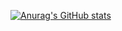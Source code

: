 [![Anurag's GitHub stats](https://github-readme-stats.vercel.app/api?username=hwangyunho)](https://github.com/anuraghazra/github-readme-stats)